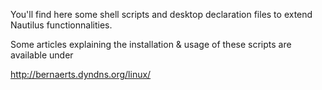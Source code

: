 You'll find here some shell scripts and desktop declaration files to extend Nautilus functionnalities.

Some articles explaining the installation & usage of these scripts are available under

http://bernaerts.dyndns.org/linux/
